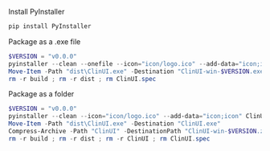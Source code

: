 Install PyInstaller

```PowerShell
pip install PyInstaller
```

Package as a .exe file

```PowerShell
$VERSION = "v0.0.0"
pyinstaller --clean --onefile --icon="icon/logo.ico" --add-data="icon;icon" ClinUI.py
Move-Item -Path "dist\ClinUI.exe" -Destination "ClinUI-win-$VERSION.exe"
rm -r build ; rm -r dist ; rm ClinUI.spec
```

Package as a folder

```PowerShell
$VERSION = "v0.0.0"
pyinstaller --clean --icon="icon/logo.ico" --add-data="icon;icon" ClinUI.py
Move-Item -Path "dist\ClinUI.exe" -Destination "ClinUI.exe"
Compress-Archive -Path "ClinUI" -DestinationPath "ClinUI-win-$VERSION.zip"
rm -r build ; rm -r dist ; rm -r ClinUI ; rm ClinUI.spec
```
